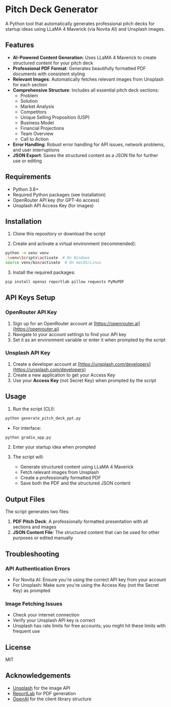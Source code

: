 # Pitch Deck Generator

A Python tool that automatically generates professional pitch decks for startup ideas using LLaMA 4 Maverick (via Novita AI) and Unsplash images.

## Features

- **AI-Powered Content Generation**: Uses LLaMA 4 Maverick to create structured content for your pitch deck
- **Professional PDF Format**: Generates beautifully formatted PDF documents with consistent styling
- **Relevant Images**: Automatically fetches relevant images from Unsplash for each section
- **Comprehensive Structure**: Includes all essential pitch deck sections:
  - Problem
  - Solution
  - Market Analysis
  - Competitors
  - Unique Selling Proposition (USP)
  - Business Model
  - Financial Projections
  - Team Overview
  - Call to Action
- **Error Handling**: Robust error handling for API issues, network problems, and user interruptions
- **JSON Export**: Saves the structured content as a JSON file for further use or editing

## Requirements

- Python 3.8+
- Required Python packages (see Installation)
- OpenRouter API key (for GPT-4o access)
- Unsplash API Access Key (for images)

## Installation

1. Clone this repository or download the script

2. Create and activate a virtual environment (recommended):

```bash
python -m venv venv
.\venv\Scripts\activate  # On Windows
source venv/bin/activate  # On macOS/Linux
```

3. Install the required packages:

```bash
pip install openai reportlab pillow requests PyMuPDF
```


## API Keys Setup

### OpenRouter API Key

1. Sign up for an OpenRouter account at [https://openrouter.ai](https://openrouter.ai)
2. Navigate to your account settings to find your API key
3. Set it as an environment variable or enter it when prompted by the script

### Unsplash API Key

1. Create a developer account at [https://unsplash.com/developers](https://unsplash.com/developers)
2. Create a new application to get your Access Key
3. Use your **Access Key** (not Secret Key) when prompted by the script

## Usage

1. Run the script (CLI):

```bash
python generate_pitch_deck_ppt.py
```

* For interface: 

```bash
python gradio_app.py
```

2. Enter your startup idea when prompted

3. The script will:
   - Generate structured content using LLaMA 4 Maverick
   - Fetch relevant images from Unsplash
   - Create a professionally formatted PDF
   - Save both the PDF and the structured JSON content


## Output Files

The script generates two files:

1. **PDF Pitch Deck**: A professionally formatted presentation with all sections and images
2. **JSON Content File**: The structured content that can be used for other purposes or edited manually

## Troubleshooting

### API Authentication Errors

- For Novita AI: Ensure you're using the correct API key from your account
- For Unsplash: Make sure you're using the Access Key (not the Secret Key) as prompted

### Image Fetching Issues

- Check your internet connection
- Verify your Unsplash API key is correct
- Unsplash has rate limits for free accounts; you might hit these limits with frequent use

## License

MIT

## Acknowledgements

- [Unsplash](https://unsplash.com) for the image API
- [ReportLab](https://www.reportlab.com/) for PDF generation
- [OpenAI](https://openai.com) for the client library structure